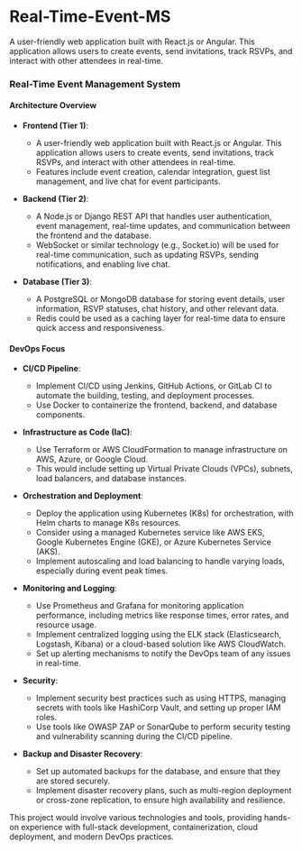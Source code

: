 # Real-Time-Event-MS
A user-friendly web application built with React.js or Angular. This application allows users to create events, send invitations, track RSVPs, and interact with other attendees in real-time.

### Real-Time Event Management System

#### **Architecture Overview**

- **Frontend (Tier 1)**: 
  - A user-friendly web application built with React.js or Angular. This application allows users to create events, send invitations, track RSVPs, and interact with other attendees in real-time.
  - Features include event creation, calendar integration, guest list management, and live chat for event participants.
  
- **Backend (Tier 2)**:
  - A Node.js or Django REST API that handles user authentication, event management, real-time updates, and communication between the frontend and the database.
  - WebSocket or similar technology (e.g., Socket.io) will be used for real-time communication, such as updating RSVPs, sending notifications, and enabling live chat.

- **Database (Tier 3)**:
  - A PostgreSQL or MongoDB database for storing event details, user information, RSVP statuses, chat history, and other relevant data.
  - Redis could be used as a caching layer for real-time data to ensure quick access and responsiveness.

#### **DevOps Focus**

- **CI/CD Pipeline**:
  - Implement CI/CD using Jenkins, GitHub Actions, or GitLab CI to automate the building, testing, and deployment processes. 
  - Use Docker to containerize the frontend, backend, and database components.
  
- **Infrastructure as Code (IaC)**:
  - Use Terraform or AWS CloudFormation to manage infrastructure on AWS, Azure, or Google Cloud.
  - This would include setting up Virtual Private Clouds (VPCs), subnets, load balancers, and database instances.

- **Orchestration and Deployment**:
  - Deploy the application using Kubernetes (K8s) for orchestration, with Helm charts to manage K8s resources.
  - Consider using a managed Kubernetes service like AWS EKS, Google Kubernetes Engine (GKE), or Azure Kubernetes Service (AKS).
  - Implement autoscaling and load balancing to handle varying loads, especially during event peak times.

- **Monitoring and Logging**:
  - Use Prometheus and Grafana for monitoring application performance, including metrics like response times, error rates, and resource usage.
  - Implement centralized logging using the ELK stack (Elasticsearch, Logstash, Kibana) or a cloud-based solution like AWS CloudWatch.
  - Set up alerting mechanisms to notify the DevOps team of any issues in real-time.

- **Security**:
  - Implement security best practices such as using HTTPS, managing secrets with tools like HashiCorp Vault, and setting up proper IAM roles.
  - Use tools like OWASP ZAP or SonarQube to perform security testing and vulnerability scanning during the CI/CD pipeline.

- **Backup and Disaster Recovery**:
  - Set up automated backups for the database, and ensure that they are stored securely.
  - Implement disaster recovery plans, such as multi-region deployment or cross-zone replication, to ensure high availability and resilience.

This project would involve various technologies and tools, providing hands-on experience with full-stack development, containerization, cloud deployment, and modern DevOps practices.
